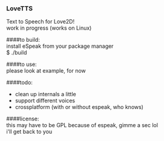 ### LoveTTS

Text to Speech for Love2D!  
work in progress (works on Linux)  

####to build:  
	install eSpeak from your package manager  
	$ ./build  

####to use:  
	please look at example, for now  

####todo:
  + clean up internals a little
  + support different voices
  + crossplatform (with or without espeak, who knows)

####license:  
	this may have to be GPL because of espeak, gimme a sec lol  
	i'll get back to you  
